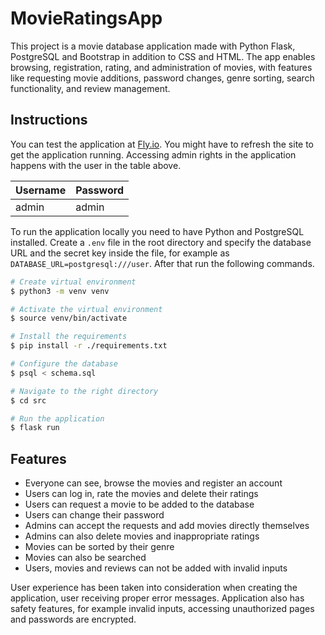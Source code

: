 # MovieRatingsApp

This project is a movie database application made with Python Flask, PostgreSQL and Bootstrap in addition to CSS and HTML. The app enables browsing, registration, rating, and administration of movies, with features like requesting movie additions, password changes, genre sorting, search functionality, and review management.

## Instructions

You can test the application at [Fly.io](https://movieratingsapp.fly.dev). You might have to refresh the site to get the application running. Accessing admin rights in the application happens with the user in the table above.

| Username  | Password |
| - | - |
| admin  | admin  |

To run the application locally you need to have Python and PostgreSQL installed. Create a `.env` file in the root directory and specify the database URL and the secret key inside the file, for example as `DATABASE_URL=postgresql:///user`. After that run the following commands.

```bash
# Create virtual environment
$ python3 -m venv venv

# Activate the virtual environment 
$ source venv/bin/activate

# Install the requirements
$ pip install -r ./requirements.txt

# Configure the database
$ psql < schema.sql

# Navigate to the right directory
$ cd src

# Run the application
$ flask run
```

## Features

* Everyone can see, browse the movies and register an account
* Users can log in, rate the movies and delete their ratings
* Users can request a movie to be added to the database
* Users can change their password
* Admins can accept the requests and add movies directly themselves
* Admins can also delete movies and inappropriate ratings
* Movies can be sorted by their genre
* Movies can also be searched
* Users, movies and reviews can not be added with invalid inputs

User experience has been taken into consideration when creating the application, user receiving proper error messages. Application also has safety features, for example invalid inputs, accessing unauthorized pages and passwords are encrypted.

